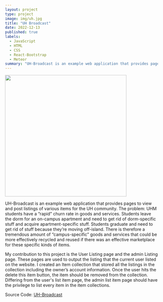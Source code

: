 ```yaml
---
layout: project
type: project
image: img/uh.jpg
title: "UH Broadcast"
date: 2022-12-13
published: true
labels:
  - JavaScript
  - HTML
  - CSS
  - React-Bootstrap
  - Meteor
summary: "UH-Broadcast is an example web application that provides pages to view and post listings of various items for the UH community."
---
```

<img width="400px" class="rounded float-start pe-4" src="../img">

UH-Broadcast is an example web application that provides pages to view and post listings of various items for the UH community. The problem: UHM students have a “rapid” churn rate in goods and services. Students leave the dorm for an on-campus apartment and need to get rid of dorm-specific stuff and acquire apartment-specific stuff. Students graduate and need to get rid of stuff because they’re moving off-island. There is therefore a tremendous amount of “campus-specific” goods and services that could be more effectively recycled and reused if there was an effective marketplace for these specific kinds of items.

My contribution to this project is the User Listing page and the admin Listing page. These pages are used to output the listing that the current user listed on the website. I created an Item collection that stored all the listings in the collection including the owner’s account information. Once the user hits the delete this item button, the item should be removed from the collection. Differing from the user's list item page, the admin list item page should have the privilege to list every item in the item collections. 



Source Code: <a href="https://github.com/UH-Broadcast/BroadcastHosting"><i class="large github icon "></i>UH-Broadcast</a>
